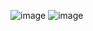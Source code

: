 ![image](https://github.com/user-attachments/assets/782a0e89-3a23-46a4-a7e8-7592e2b627c0)
![image](https://github.com/user-attachments/assets/944a945e-4601-483b-9f5f-2c2f529a16b3)

